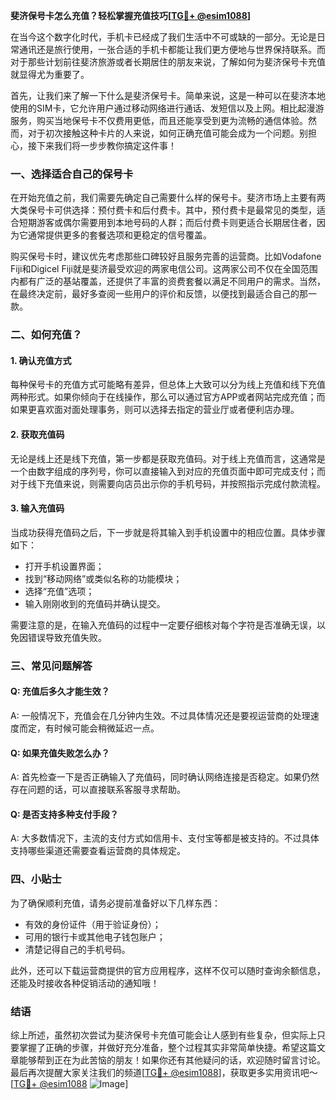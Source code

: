 **斐济保号卡怎么充值？轻松掌握充值技巧[[TG💪+ @esim1088](https://t.me/s/esim1088)]**

在当今这个数字化时代，手机卡已经成了我们生活中不可或缺的一部分。无论是日常通讯还是旅行使用，一张合适的手机卡都能让我们更方便地与世界保持联系。而对于那些计划前往斐济旅游或者长期居住的朋友来说，了解如何为斐济保号卡充值就显得尤为重要了。

首先，让我们来了解一下什么是斐济保号卡。简单来说，这是一种可以在斐济本地使用的SIM卡，它允许用户通过移动网络进行通话、发短信以及上网。相比起漫游服务，购买当地保号卡不仅费用更低，而且还能享受到更为流畅的通信体验。然而，对于初次接触这种卡片的人来说，如何正确充值可能会成为一个问题。别担心，接下来我们将一步步教你搞定这件事！

### 一、选择适合自己的保号卡

在开始充值之前，我们需要先确定自己需要什么样的保号卡。斐济市场上主要有两大类保号卡可供选择：预付费卡和后付费卡。其中，预付费卡是最常见的类型，适合短期游客或偶尔需要用到本地号码的人群；而后付费卡则更适合长期居住者，因为它通常提供更多的套餐选项和更稳定的信号覆盖。

购买保号卡时，建议优先考虑那些口碑较好且服务完善的运营商。比如Vodafone Fiji和Digicel Fiji就是斐济最受欢迎的两家电信公司。这两家公司不仅在全国范围内都有广泛的基站覆盖，还提供了丰富的资费套餐以满足不同用户的需求。当然，在最终决定前，最好多查阅一些用户的评价和反馈，以便找到最适合自己的那一款。

### 二、如何充值？

#### 1. 确认充值方式
每种保号卡的充值方式可能略有差异，但总体上大致可以分为线上充值和线下充值两种形式。如果你倾向于在线操作，那么可以通过官方APP或者网站完成充值；而如果更喜欢面对面处理事务，则可以选择去指定的营业厅或者便利店办理。

#### 2. 获取充值码
无论是线上还是线下充值，第一步都是获取充值码。对于线上充值而言，这通常是一个由数字组成的序列号，你可以直接输入到对应的充值页面中即可完成支付；而对于线下充值来说，则需要向店员出示你的手机号码，并按照指示完成付款流程。

#### 3. 输入充值码
当成功获得充值码之后，下一步就是将其输入到手机设置中的相应位置。具体步骤如下：
- 打开手机设置界面；
- 找到“移动网络”或类似名称的功能模块；
- 选择“充值”选项；
- 输入刚刚收到的充值码并确认提交。

需要注意的是，在输入充值码的过程中一定要仔细核对每个字符是否准确无误，以免因错误导致充值失败。

### 三、常见问题解答

#### Q: 充值后多久才能生效？
A: 一般情况下，充值会在几分钟内生效。不过具体情况还是要视运营商的处理速度而定，有时候可能会稍微延迟一点。

#### Q: 如果充值失败怎么办？
A: 首先检查一下是否正确输入了充值码，同时确认网络连接是否稳定。如果仍然存在问题的话，可以直接联系客服寻求帮助。

#### Q: 是否支持多种支付手段？
A: 大多数情况下，主流的支付方式如信用卡、支付宝等都是被支持的。不过具体支持哪些渠道还需要查看运营商的具体规定。

### 四、小贴士

为了确保顺利充值，请务必提前准备好以下几样东西：
- 有效的身份证件（用于验证身份）；
- 可用的银行卡或其他电子钱包账户；
- 清楚记得自己的手机号码。

此外，还可以下载运营商提供的官方应用程序，这样不仅可以随时查询余额信息，还能及时接收各种促销活动的通知哦！

### 结语

综上所述，虽然初次尝试为斐济保号卡充值可能会让人感到有些复杂，但实际上只要掌握了正确的步骤，并做好充分准备，整个过程其实非常简单快捷。希望这篇文章能够帮到正在为此苦恼的朋友！如果你还有其他疑问的话，欢迎随时留言讨论。最后再次提醒大家关注我们的频道[[TG💪+ @esim1088](https://t.me/s/esim1088)]，获取更多实用资讯吧～[[TG💪+ @esim1088](https://t.me/s/esim1088) ![Image](https://i.postimg.cc/4NQfJmqS/Snipaste-2025-05-13-00-14-12.png)]